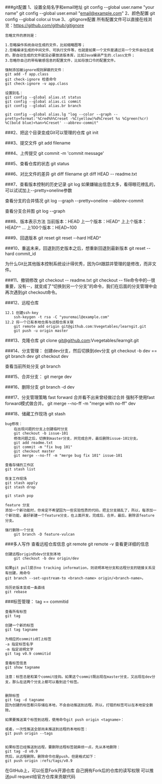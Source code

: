 ﻿###git配置
	1、设置全局名字和email地址
	git config --global user.name "your name"
	git config --global user.email "email@example.com"
	2、颜色配置
	git config --global color.ui true
	3、.gitignore配置
	所有配置文件可以直接在线浏览：https://github.com/github/gitignore

	忽略文件的原则是：

	1.忽略操作系统自动生成的文件，比如缩略图等；
	2.忽略编译生成的中间文件、可执行文件等，也就是如果一个文件是通过另一个文件自动生成的，那自动生成的文件就没必要放进版本库，比如Java编译产生的.class文件；
	3.忽略你自己的带有敏感信息的配置文件，比如存放口令的配置文件。
	
	强制添加被ignore规则屏蔽的文件：
	git add -f app.class
	git check-ignore 检查命令
	git check-ignore -v app.class

	设置别名：
	git config --global alias.st status
	git config --global alias.ci commit
	git config --global alias.br branch

	git config --global alias.lg "log --color --graph --pretty=format:'%Cred%h%Creset -%C(yellow)%d%Creset %s %Cgreen(%cr) %C(bold blue)<%an>%Creset' --abbrev-commit"

###2、把这个目录变成Git可以管理的仓库
	git init

###3、提交文件
	git add filename

###4、上传提交
	git commit -m 'commit message'

###5、查看仓库的状态
	git status

###6、对比文件的差异
	git diff filename
	git diff HEAD -- readme.txt

###7、查看版本控制的历史记录
	git log
如果嫌输出信息太多，看得眼花缭乱的，可以试试加上--pretty=oneline参数

查看分支的合并情况
	git log --graph --pretty=oneline --abbrev-commit

查看分支合并图
	git log --graph

###8、版本表示方法
当前版本：HEAD
上一个版本：HEAD^
上上个版本：HEAD^^
...
上100个版本：HEAD~100

###9、回退版本
	git reset
	git reset --hard HEAD^

###10、重返未来，回退到历史版本之后，想重新回退到最新版本
	git reset --hard commit_id

为什么Git比其他版本控制系统设计得优秀，因为Git跟踪并管理的是修改，而非文件。

###11、撤销修改
	git checkout -- readme.txt
	git checkout -- file命令中的--很重要，没有--，就变成了“切换到另一个分支”的命令，我们在后面的分支管理中会再次遇到git checkout命令。

###12、远程仓库

	12.1 创建ssh-key
		ssh-keygen -t rsa -C "youremail@example.com"			
	12.2 将一个已有本地仓库与远程仓库关联
		git remote add origin git@github.com:Vvegetables/learngit.git
		git push -u origin master

###13、克隆仓库
	git clone git@github.com:Vvegetables/learngit.git

###14、分支管理：
创建dev分支，然后切换到dev分支
	git checkout -b dev
	==
	git branch dev
	git checkout dev

查看当前所处分支
git branch

###15、合并分支：
	git merge dev

###16、删除分支
	git branch -d dev

###17、分支管理策略
	fast forward 合并看不出来曾经做过合并
	强制不使用fast forward模式做合并。
	git merge --no-ff -m "merge with no-ff" dev


###18、储藏工作现场
	git stash
	
	bug修改：
		在出现问题的分支上创建临时分支
		git checkout -b issue-101
		修改问题之后，切换到master分支，并完成合并，最后删除issue-101分支。
		git add readme.txt
		git commit -m "fix bug 101"
		git checkout master
		git merge --no-ff -m "merge bug fix 101" issue-101

	查看存储的工作区
	git stash list

	恢复工作现场
	git stash apply
	git stash drop

	git stash pop

	feature 分支
	添加一个新功能时，你肯定不希望因为一些实验性质的代码，把主分支搞乱了，所以，每添加一个新功能，最好新建一个feature分支，在上面开发，完成后，合并，最后，删除该feature分支。

	强行删除一个分支
		git branch -D feature-vulcan


###多人写作
	查看远程仓库信息
	git remote
	git remote -v 查看更详细的信息

	创建远程origin的dev分支到本地
		git checkout -b dev origin/dev

	如果git pull提示no tracking information，则说明本地分支和远程分支的链接关系没有创建，用命令
	git branch --set-upstream-to <branch-name> origin/<branch-name>。

	将历史版本变成一条直线
	git rebase

###标签管理：
	tag == commitid

	查看所有标签
	git tag

	创建一个新的标签
	git tag tagname

	为相应的commitid打上标签
	-a 指定标签名字
	-m 指定说明文字
	git tag v0.9 commitid

	查看标签信息
	git show tagname

	注意：标签总是和某个commit挂钩。如果这个commit既出现在master分支，又出现在dev分支，那么在这两个分支上都可以看到这个标签。


	删除标签
	git tag -d tagname
	因为创建的标签都只存储在本地，不会自动推送到远程。所以，打错的标签可以在本地安全删除。

	如果要推送某个标签到远程，使用命令git push origin <tagname>：

	或者，一次性推送全部尚未推送到远程的本地标签：
	git push origin --tags


	如果标签已经推送到远程，要删除远程标签就麻烦一点，先从本地删除：
	git tag -d v0.9
	然后，从远程删除。删除命令也是push，但是格式如下：
	git push origin :refs/tags/v0.9


在GitHub上，可以任意Fork开源仓库
自己拥有Fork后的仓库的读写权限
可以推送pull request给官方仓库来贡献代码
